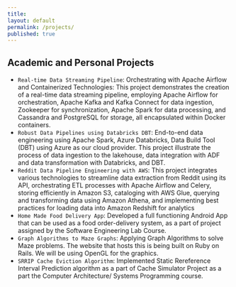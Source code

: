```yaml
---
title:
layout: default
permalink: /projects/
published: true
---
```


## Academic and Personal Projects
* `Real-time Data Streaming Pipeline`: Orchestrating with Apache Airflow and Containerized Technologies:
This project demonstrates the creation of a real-time data streaming pipeline, employing Apache Airflow for
orchestration, Apache Kafka and Kafka Connect for data ingestion, Zookeeper for synchronization, Apache Spark
for data processing, and Cassandra and PostgreSQL for storage, all encapsulated within Docker containers.
* `Robust Data Pipelines using Databricks DBT`: End-to-end data engineering using Apache Spark, Azure
Databricks, Data Build Tool (DBT) using Azure as our cloud provider. This project illustrate the process of data
ingestion to the lakehouse, data integration with ADF and data transformation with Databricks, and DBT.
* `Reddit Data Pipeline Engineering with AWS`: This project integrates various technologies to streamline data
extraction from Reddit using its API, orchestrating ETL processes with Apache Airflow and Celery, storing
efficiently in Amazon S3, cataloging with AWS Glue, querying and transforming data using Amazon Athena, and
implementing best practices for loading data into Amazon Redshift for analytics
* `Home Made Food Delivery App`: Developed a full functioning Android App that can be used as a food order-delivery system,
as a part of project assigned by the Software Engineering Lab Course.
* `Graph Algorithms to Maze Graphs`: Applying Graph Algorithms to solve Maze problems. The website that hosts this is being
built on Ruby on Rails. We will be using OpenGL for the graphics.
* `SRRIP Cache Eviction Algorithm`: Implemented Static Rereference Interval Prediction algorithm as a part of Cache
Simulator Project as a part the Computer Architecture/ Systems Programming course.
